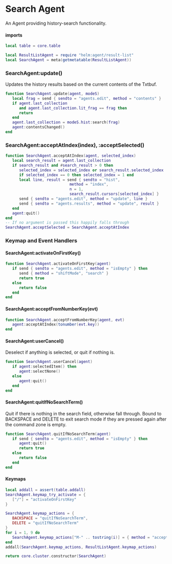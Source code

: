 # Search Agent

  An Agent providing history\-search functionality\.


#### imports

```lua
local table = core.table
```


```lua
local ResultListAgent = require "helm:agent/result-list"
local SearchAgent = meta(getmetatable(ResultListAgent))
```


### SearchAgent:update\(\)

Updates the history results based on the current contents of the Txtbuf\.

```lua
function SearchAgent.update(agent, modeS)
   local frag = send { sendto = "agents.edit", method = "contents" }
   if agent.last_collection
      and agent.last_collection.lit_frag == frag then
      return
   end
   agent.last_collection = modeS.hist:search(frag)
   agent:contentsChanged()
end
```


### SearchAgent:acceptAtIndex\(index\), :acceptSelected\(\)

```lua
function SearchAgent.acceptAtIndex(agent, selected_index)
   local search_result = agent.last_collection
   if search_result and #search_result > 0 then
      selected_index = selected_index or search_result.selected_index
      if selected_index == 0 then selected_index = 1 end
      local line, result = send { sendto = "hist",
                            method = "index",
                            n = 1,
                            search_result.cursors[selected_index] }
      send { sendto = "agents.edit", method = "update", line }
      send { sendto = "agents.results", method = "update", result }
   end
   agent:quit()
end
-- If no argument is passed this happily falls through
SearchAgent.acceptSelected = SearchAgent.acceptAtIndex
```


### Keymap and Event Handlers


#### SearchAgent:activateOnFirstKey\(\)

```lua
function SearchAgent.activateOnFirstKey(agent)
   if send { sendto = "agents.edit", method = "isEmpty" } then
      send { method = "shiftMode", "search" }
      return true
   else
      return false
   end
end
```


#### SearchAgent:acceptFromNumberKey\(evt\)

```lua
function SearchAgent.acceptFromNumberKey(agent, evt)
   agent:acceptAtIndex(tonumber(evt.key))
end
```


#### SearchAgent:userCancel\(\)

Deselect if anything is selected, or quit if nothing is\.

```lua
function SearchAgent.userCancel(agent)
   if agent:selectedItem() then
      agent:selectNone()
   else
      agent:quit()
   end
end
```


#### SearchAgent:quitIfNoSearchTerm\(\)

Quit if there is nothing in the search field, otherwise fall through\. Bound to
BACKSPACE and DELETE to exit search mode if they are pressed again after the
command zone is empty\.

```lua
function SearchAgent.quitIfNoSearchTerm(agent)
   if send { sendto = "agents.edit", method = "isEmpty" } then
      agent:quit()
      return true
   else
      return false
   end
end
```


#### Keymaps

```lua
local addall = assert(table.addall)
SearchAgent.keymap_try_activate = {
   ["/"] = "activateOnFirstKey"
}

SearchAgent.keymap_actions = {
   BACKSPACE = "quitIfNoSearchTerm",
   DELETE = "quitIfNoSearchTerm"
}
for i = 1, 9 do
   SearchAgent.keymap_actions["M-" .. tostring(i)] = { method = "acceptFromNumberKey", n = 1 }
end
addall(SearchAgent.keymap_actions, ResultListAgent.keymap_actions)
```

```lua
return core.cluster.constructor(SearchAgent)
```
